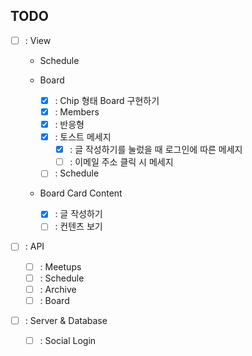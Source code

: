 ## TODO

- [ ] : View

  - Schedule
  - Board

    - [x] : Chip 형태 Board 구현하기
    - [x] : Members
    - [x] : 반응형
    - [x] : 토스트 메세지
      - [x] : 글 작성하기를 눌렀을 때 로그인에 따른 메세지
      - [ ] : 이메일 주소 클릭 시 메세지
    - [ ] : Schedule

  - Board Card Content
    - [x] : 글 작성하기
    - [ ] : 컨텐츠 보기

- [ ] : API

  - [ ] : Meetups
  - [ ] : Schedule
  - [ ] : Archive
  - [ ] : Board

- [ ] : Server & Database
  - [ ] : Social Login
